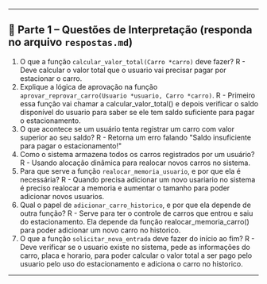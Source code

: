 ---

## 🧠 Parte 1 – Questões de Interpretação (responda no arquivo `respostas.md`)

1. O que a função `calcular_valor_total(Carro *carro)` deve fazer? R - Deve calcular o valor total que o usuario vai precisar pagar por estacionar o carro.
2. Explique a lógica de aprovação na função `aprovar_reprovar_carro(Usuario *usuario, Carro *carro)`. R - Primeiro essa função vai chamar a calcular_valor_total() e depois verificar o saldo disponível do usuario para saber se ele tem saldo suficiente para pagar o estacionamento.
3. O que acontece se um usuário tenta registrar um carro com valor superior ao seu saldo? R - Retorna um erro falando "Saldo insuficiente para pagar o estacionamento!"
4. Como o sistema armazena todos os carros registrados por um usuário? R - Usando alocação dinâmica para realocar novos carros no sistema.
5. Para que serve a função `realocar_memoria_usuario`, e por que ela é necessária? R - Quando precisa adicionar um novo usariario no sistema é preciso realocar a memoria e aumentar o tamanho para poder adicionar novos usuarios.
6. Qual o papel de `adicionar_carro_historico`, e por que ela depende de outra função? R - Serve para ter o controle de carros que entrou e saiu do estacionamento. Ela depende da função realocar_memoria_carro() para poder adicionar um novo carro no historico.
7. O que a função `solicitar_nova_entrada` deve fazer do início ao fim? R - Deve verificar se o usuario existe no sistema, pede as informações do carro, placa e horario, para poder calcular o valor total a ser pago pelo usuario pelo uso do estacionamento e adiciona o carro no historico.

---